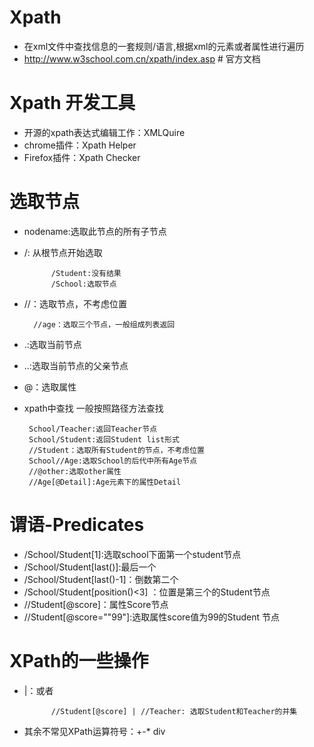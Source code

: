 # Xpath
- 在xml文件中查找信息的一套规则/语言,根据xml的元素或者属性进行遍历
- http://www.w3school.com.cn/xpath/index.asp # 官方文档
# Xpath 开发工具
- 开源的xpath表达式编辑工作：XMLQuire
- chrome插件：Xpath Helper
- Firefox插件：Xpath Checker
# 选取节点
- nodename:选取此节点的所有子节点
- /: 从根节点开始选取

            /Student:没有结果
            /School:选取节点
- //：选取节点，不考虑位置

        //age：选取三个节点，一般组成列表返回
        
- .:选取当前节点
- ..:选取当前节点的父亲节点
- @：选取属性
- xpath中查找 一般按照路径方法查找

       School/Teacher:返回Teacher节点    
       School/Student:返回Student list形式
       //Student：选取所有Student的节点，不考虑位置
       School//Age:选取School的后代中所有Age节点
       //@other:选取other属性
       //Age[@Detail]:Age元素下的属性Detail
       
# 谓语-Predicates
- /School/Student[1]:选取school下面第一个student节点
- /School/Student[last()]:最后一个
- /School/Student[last()-1]：倒数第二个                     
- /School/Student[position()<3] ：位置是第三个的Student节点
- //Student[@score]：属性Score节点
- //Student[@score=""99"]:选取属性score值为99的Student 节点

# XPath的一些操作
- |：或者

            //Student[@score] | //Teacher: 选取Student和Teacher的并集
            
- 其余不常见XPath运算符号：+-* div           